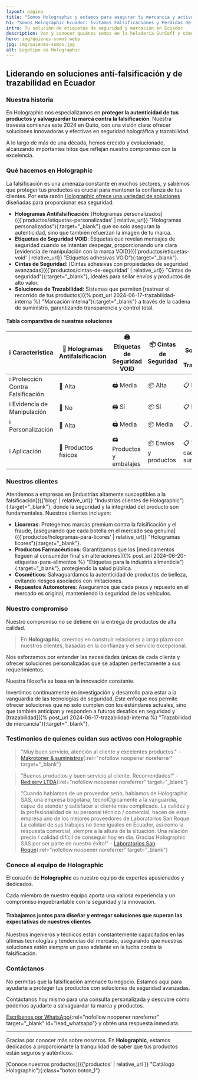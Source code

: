 ```yaml
---
layout: pagina
title: "Somos Holographic y estamos para asegurar tu mercancía y activos"
h1: "Somos Holographic Ecuador: Evitamos Falsificaciones y Pérdidas de Dinero para tu Empresa"
intro: Tu solución de etiquetas de seguridad y marcación en Ecuador
description: Ven y conocer quiénes somos en la heladería GurCoff y cómo hemos logrado ser los mejores de la zona donde abrimos nuestras sucursales
hero: img/quienes-somos.webp
jpg: img/quienes-somos.jpg
alt: Logotipo de Holographic
---
```

## Liderando en soluciones anti-falsificación y de trazabilidad en Ecuador

### Nuestra historia

En Holographic nos especializamos en **proteger la autenticidad de tus productos y salvaguardar tu marca contra la falsificación**. Nuestra travesía comienza este 2024 en Quito, con una visión clara: ofrecer soluciones innovadoras y efectivas en seguridad holográfica y trazabilidad.

A lo largo de más de una década, hemos crecido y evolucionado, alcanzando importantes hitos que reflejan nuestro compromiso con la excelencia.

### Qué hacemos en Holographic

La falsificación es una amenaza constante en muchos sectores, y sabemos que proteger tus productos es crucial para mantener la confianza de tus clientes. Por esta razón [Holographic ofrece una variedad de soluciones](/) diseñadas para proporcionar esa seguridad:

- **Hologramas Antifalsificación**: [Hologramas personalizados]({{'productos/etiquetas-personalizadas' | relative_url}} "Hologramas personalizados"){:target="_blank"} que no solo aseguran la autenticidad, sino que también refuerzan la imagen de tu marca.
- **Etiquetas de Seguridad VOID**: Etiquetas que revelan mensajes de seguridad cuando se intentan despegar, proporcionando una clara [evidencia de manipulación con la marca VOID]({{'productos/etiquetas-void' | relative_url}} "Etiquetas adhesivas VOID"){:target="_blank"}.
- **Cintas de Seguridad**: [Cintas adhesivas con propiedades de seguridad avanzadas]({{'productos/cintas-de-seguridad' | relative_url}} "Cintas de seguridad"){:target="_blank"}, ideales para sellar envíos y productos de alto valor.
- **Soluciones de Trazabilidad**: Sistemas que permiten [rastrear el recorrido de tus productos]({% post_url 2024-06-17-trazabilidad-interna %} "Marcación interna"){:target="_blank"} a través de la cadena de suministro, garantizando transparencia y control total.

#### Tabla comparativa de nuestras soluciones

| ℹ️ Característica | 🚫 Hologramas Antifalsificación | 🖨️ Etiquetas de Seguridad VOID | 📦 Cintas de Seguridad | 📋 Soluciones de Trazabilidad |
|----|-----|-----|-------|------|
| ℹ️ Protección Contra Falsificación | 🚫 Alta | 🖨️ Media | 📦 Alta | 📋 Media |
| ℹ️ Evidencia de Manipulación | 🚫 No | 🖨️ Sí | 📦 Sí | 📋 No |
| ℹ️ Personalización | 🚫 Alta | 🖨️ Media | 📦 Media | 📋 Alta |
| ℹ️ Aplicación | 🚫 Productos físicos | 🖨️ Productos y embalajes | 📦 Envíos y productos | 📋 Toda la cadena de suministro |

### Nuestros clientes

Atendemos a empresas en [industrias altamente susceptibles a la falsificación]({{'blog' | relative_url}} "Industrias clientes de Holographic"){:target="_blank"}, donde la seguridad y la integridad del producto son fundamentales. Nuestros clientes incluyen:

- **Licoreras**: Protegemos marcas premium contra la falsificación y el fraude, [asegurando que cada botella en el mercado sea genuina]({{'productos/hologramas-para-licores' | relative_url}} "Hologramas licores"){:target="_blank"}.
- **Productos Farmacéuticos**: Garantizamos que los [medicamentos lleguen al consumidor final sin alteraciones]({% post_url 2024-06-20-etiquetas-para-alimentos %} "Etiquetas para la industria alimenticia"){:target="_blank"}, protegiendo la salud pública.
- **Cosméticos**: Salvaguardamos la autenticidad de productos de belleza, evitando riesgos asociados con imitaciones.
- **Repuestos Automotores**: Aseguramos que cada pieza y repuesto en el mercado es original, manteniendo la seguridad de los vehículos.

### Nuestro compromiso

Nuestro compromiso no se detiene en la entrega de productos de alta calidad.

>En **Holographic**, creemos en construir relaciones a largo plazo con nuestros clientes, basadas en la confianza y el servicio excepcional.

Nos esforzamos por entender las necesidades únicas de cada cliente y ofrecer soluciones personalizadas que se adapten perfectamente a sus requerimientos.

Nuestra filosofía se basa en la innovación constante.

Invertimos continuamente en investigación y desarrollo para estar a la vanguardia de las tecnologías de seguridad. Este enfoque nos permite ofrecer soluciones que no solo cumplen con los estándares actuales, sino que también anticipan y responden a futuros desafíos en seguridad y [trazabilidad]({% post_url 2024-06-17-trazabilidad-interna %} "Trazabilidad de mercancía"){:target="_blank"}.

### Testimonios de quienes cuidan sus activos con Holographic

> "Muy buen servicio, atención al cliente y excelentes productos." - [Makrotoner & suministros]({{site.maps}}){:rel="nofollow noopener noreferrer" target="_blank"}

> "Buenos productos y buen servicio al cliente. Recomendados!" - [Rediserv LTDA]({{site.maps}}){:rel="nofollow noopener noreferrer" target="_blank"}

> "Cuando hablamos de un proveedor serio, hablamos de Holographic SAS, una empresa bogotana, tecnolÓgicamente a la vanguardia, capaz de atender y satisfacer al cliente más complicado. La calidez y la profesionalidad de su personal técnico / comercial, hacen de esta empresa uno de los mejores proveedores de Laboratorios San Roque. La calidad de sus trabajos no tiene iguales en Ecuador, asi como la respuesta comercial, siempre a la altura de la situación. Una relación precio / calidad difícil de conseguir hoy en dia. Gracias Holographic SAS por ser parte de nuestro éxito!" - [Laboratorios San Roque]({{site.maps}}){:rel="nofollow noopener noreferrer" target="_blank"}

### Conoce al equipo de Holographic

El corazón de **Holographic** es nuestro equipo de expertos apasionados y dedicados.

Cada miembro de nuestro equipo aporta una valiosa experiencia y un compromiso inquebrantable con la seguridad y la innovación.

#### Trabajamos juntos para diseñar y entregar soluciones que superan las expectativas de nuestros clientes

Nuestros ingenieros y técnicos están constantemente capacitados en las últimas tecnologías y tendencias del mercado, asegurando que nuestras soluciones estén siempre un paso adelante en la lucha contra la falsificación.

### Contáctanos

No permitas que la falsificación amenace tu negocio. Estamos aquí para ayudarte a proteger tus productos con soluciones de seguridad avanzadas.

Contáctanos hoy mismo para una consulta personalizada y descubre cómo podemos ayudarte a salvaguardar tu marca y productos.

[Escríbenos por WhatsApp]({{site.whatsapp}}){:rel="nofollow noopener noreferrer" target="_blank" id="lead_whatsapp"} y obtén una respuesta inmediata.

---

Gracias por conocer más sobre nosotros. En **Holographic**, estamos dedicados a proporcionarte la tranquilidad de saber que tus productos están seguros y auténticos.

[Conoce nuestros productos]({{'productos' | relative_url }} "Catálogo Holographic"){:class="boton boton_1"}
